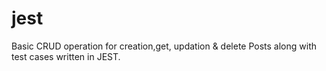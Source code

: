 # jest


Basic CRUD operation for creation,get, updation & delete Posts along with test cases written in JEST. 